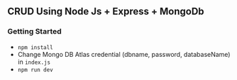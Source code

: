 ## CRUD Using Node Js + Express + MongoDb

### Getting Started

- `npm install`
- Change Mongo DB Atlas credential (dbname, password, databaseName) in `index.js`
- `npm run dev`
